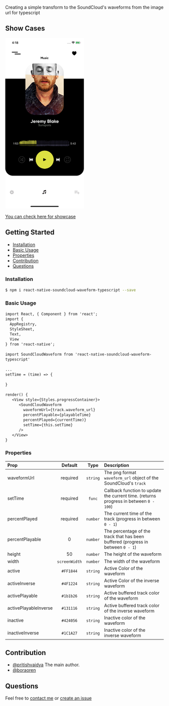 Creating a simple transform to the SoundCloud's waveforms from the image url for typescript

## Show Cases
[<img src="./documents/images/musicPlayer.png" width="250"/>](image.png) 

[You can check here for showcase](https://github.com/boraoren-os/react-native-soundcloud-waveform-typescript)

## Getting Started

- [Installation](#installation)
- [Basic Usage](#basic-usage)
- [Properties](#properties)
- [Contribution](#contribution)
- [Questions](#questions)

### Installation

```bash
$ npm i react-native-soundcloud-waveform-typescript --save
```

### Basic Usage
```
import React, { Component } from 'react';
import {
  AppRegistry,
  StyleSheet,
  Text,
  View
} from 'react-native';

import SoundCloudWaveform from 'react-native-soundcloud-waveform-typescript'

...
setTime = (time) => {
  
}

render() {
   <View style={Styles.progressContainer}>
      <SoundCloudWaveform
        waveformUrl={track.waveform_url}
        percentPlayable={playableTime}
        percentPlayed={currentTime)}
        setTime={this.setTime}  
      />
   </View>
}
```

### Properties
| Prop  | Default  | Type | Description |
| :------------ |:---------------:| :---------------:| :-----|
| waveformUrl | required | `string` | The png format `waveform_url` object of the SoundCloud's `track` |
| setTime | required | `func` | Callback function to update the current time. (returns progress in between `0 - 100`) |
| percentPlayed | required | `number` | The current time of the track (progress in between `0 - 1`) |
| percentPlayable | 0 | `number` | The percentage of the track that has been buffered (progress in between `0 - 1`)|
| height | 50 | `number` | The height of the waveform |
| width | `screenWidth` | `number` | The width of the waveform |
| active | `#FF1844` | `string` | Active Color of the waveform |
| activeInverse | `#4F1224` | `string` | Active Color of the inverse waveform |
| activePlayable   | `#1b1b26` | `string` | Active buffered track color of the waveform |
| activePlayableInverse | `#131116` | `string` | Active buffered track color of the inverse waveform |
| inactive | `#424056` | `string` | Inactive color of the waveform |
| inactiveInverse | `#1C1A27` | `string` | Inactive color of the inverse waveform |

## Contribution

- [@pritishvaidya](mailto:pritishvaidya94@gmail.com) The main author.
- [@boraoren](mailto:boraoren@gmail.com)

## Questions

Feel free to [contact me](mailto:boraoren@gmail.com) or [create an issue](https://github.com/boraoren-os/react-native-soundcloud-waveform-typescript/issues/new)
